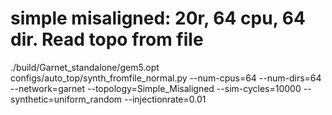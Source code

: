
# simple misaligned: 20r, 64 cpu, 64 dir. Read topo from file
./build/Garnet_standalone/gem5.opt configs/auto_top/synth_fromfile_normal.py --num-cpus=64 --num-dirs=64 --network=garnet --topology=Simple_Misaligned --sim-cycles=10000 --synthetic=uniform_random --injectionrate=0.01

